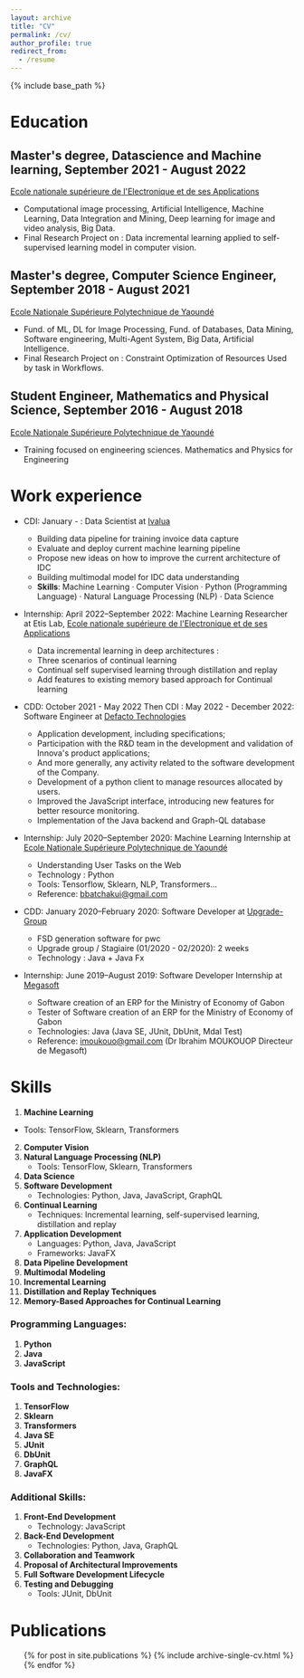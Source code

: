 ```yaml
---
layout: archive
title: "CV"
permalink: /cv/
author_profile: true
redirect_from:
  - /resume
---
```

{% include base_path %}

Education
=========

## Master's degree, Datascience and Machine learning, September 2021 - August 2022

[Ecole nationale supérieure de l&#39;Electronique et de ses Applications](https://www.ensea.fr/fr)

* Computational image processing, Artificial Intelligence, Machine Learning, Data Integration and Mining, Deep learning for image and video analysis, Big Data.
* Final Research Project on : Data incremental learning applied to self-supervised learning model in computer vision.

## Master's degree, Computer Science Engineer, September 2018 - August 2021

[Ecole Nationale Supérieure Polytechnique de Yaoundé](https://polytechnique.cm/)

* Fund. of ML, DL for Image Processing, Fund. of Databases, Data Mining, Software engineering, Multi-Agent System, Big Data, Artificial Intelligence.
* Final Research Project on : Constraint Optimization of Resources Used by task in Workflows.

## Student Engineer, Mathematics and Physical Science, September 2016 - August 2018

[Ecole Nationale Supérieure Polytechnique de Yaoundé](https://polytechnique.cm/)

* Training focused on engineering sciences. Mathematics and Physics for Engineering

Work experience
===============

* CDI: January - : Data Scientist at [Ivalua](https://www.linkedin.com/company/ivalua/)

  * Building data pipeline for training invoice data capture
  * Evaluate and deploy current machine learning pipeline
  * Propose new ideas on how to improve the current architecture of IDC
  * Building multimodal model for IDC data understanding
  * **Skills**: Machine Learning · Computer Vision · Python (Programming Language) · Natural Language Processing (NLP) · Data Science
* Internship: April 2022–September 2022: Machine Learning Researcher at Etis Lab, [Ecole nationale supérieure de l&#39;Electronique et de ses Applications](https://www.linkedin.com/school/ensea-ecole-nationale-superieure-de-lelectronique-et-de-ses-applications/)

  * Data incremental learning in deep architectures :
  * Three scenarios of continual learning
  * Continual self supervised learning through distillation and replay
  * Add features to existing memory based approach for Continual learning
* CDD: October 2021 - May 2022 Then CDI : May 2022 - December 2022: Software Engineer at [Defacto Technologies](https://www.linkedin.com/company/defacto-technologies/)

  * Application development, including specifications;
  * Participation with the R&D team in the development and validation of Innova's product applications;
  * And more generally, any activity related to the software development of the Company.
  * Development of a python client to manage resources allocated by users.
  * Improved the JavaScript interface, introducing new features for better resource monitoring.
  * Implementation of the Java backend and Graph-QL database
* Internship: July 2020–September 2020: Machine Learning Internship at [Ecole Nationale Supérieure Polytechnique de Yaoundé](https://polytechnique.cm/)

  * Understanding User Tasks on the Web
  * Technology : Python
  * Tools: Tensorflow, Sklearn, NLP, Transformers...
  * Reference: bbatchakui@gmail.com
* CDD: January 2020–February 2020: Software Developer at [Upgrade-Group](https://www.linkedin.com/company/upgrade-group/)

  * FSD generation software for pwc
  * Upgrade group / Stagiaire (01/2020 - 02/2020): 2 weeks
  * Technology : Java + Java Fx
* Internship: June 2019–August 2019: Software Developer Internship at [Megasoft](https://www.linkedin.com/company/megasoft/)

  * Software creation of an ERP for the Ministry of Economy of Gabon
  * Tester of Software creation of an ERP for the Ministry of Economy of Gabon
  * Technologies: Java (Java SE, JUnit, DbUnit, Mdal Test)
  * Reference: imoukouo@gmail.com (Dr Ibrahim MOUKOUOP Directeur de Megasoft)

Skills
======

1. **Machine Learning**

* Tools: TensorFlow, Sklearn, Transformers

2. **Computer Vision**
3. **Natural Language Processing (NLP)**
   * Tools: TensorFlow, Sklearn, Transformers
4. **Data Science**
5. **Software Development**
   * Technologies: Python, Java, JavaScript, GraphQL
6. **Continual Learning**
   * Techniques: Incremental learning, self-supervised learning, distillation and replay
7. **Application Development**
   * Languages: Python, Java, JavaScript
   * Frameworks: JavaFX
8. **Data Pipeline Development**
9. **Multimodal Modeling**
10. **Incremental Learning**
11. **Distillation and Replay Techniques**
12. **Memory-Based Approaches for Continual Learning**

### Programming Languages:

1. **Python**
2. **Java**
3. **JavaScript**

### Tools and Technologies:

1. **TensorFlow**
2. **Sklearn**
3. **Transformers**
4. **Java SE**
5. **JUnit**
6. **DbUnit**
7. **GraphQL**
8. **JavaFX**

### Additional Skills:

1. **Front-End Development**
   * Technology: JavaScript
2. **Back-End Development**
   * Technologies: Python, Java, GraphQL
3. **Collaboration and Teamwork**
4. **Proposal of Architectural Improvements**
5. **Full Software Development Lifecycle**
6. **Testing and Debugging**
   * Tools: JUnit, DbUnit

Publications
============

<ul>{% for post in site.publications %}
    {% include archive-single-cv.html %}
  {% endfor %}</ul>
